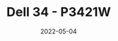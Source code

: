---
title: 'Dell 34 - P3421W'
link: https://www.dell.com/en-us/shop/dell-34-curved-usb-c-monitor-p3421w/apd/210-bceg/monitors-monitor-accessories#techspecs_section
description: A good monitor is key to any desk setup. I have found Dell's monitors some of the best on the market and personally use 2 of the previous model to this one which are still running strong! Ultrawides are also my go to aspect ratio, great way to have several windows open at once.
tags: []
content-type: product
date: 2022-05-04
---